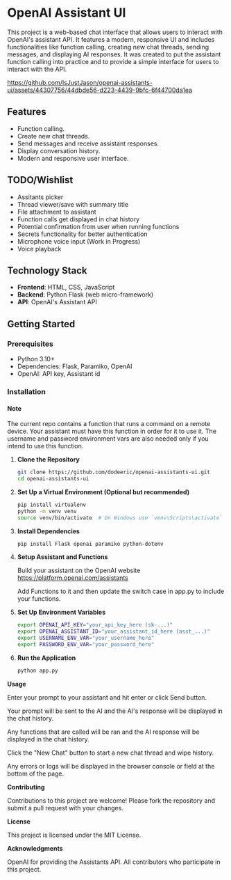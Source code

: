 # OpenAI Assistant UI

This project is a web-based chat interface that allows users to interact with OpenAI's assistant API. It features a modern, responsive UI and includes functionalities like function calling, creating new chat threads, sending messages, and displaying AI responses. It was created to put the assistant function calling into practice and to provide a simple interface for users to interact with the API.

https://github.com/IsJustJason/openai-assistants-ui/assets/44307756/44dbde56-d223-4439-9bfc-6f44700da1ea

## Features

- Function calling.
- Create new chat threads.
- Send messages and receive assistant responses.
- Display conversation history.
- Modern and responsive user interface.

## TODO/Wishlist

- Assitants picker
- Thread viewer/save with summary title
- File attachment to assistant
- Function calls get displayed in chat history
- Potential confirmation from user when running functions
- Secrets functionality for better authentication
- Microphone voice input (Work in Progress)
- Voice playback

## Technology Stack

- **Frontend**: HTML, CSS, JavaScript
- **Backend**: Python Flask (web micro-framework)
- **API**: OpenAI's Assistant API

## Getting Started

### Prerequisites

- Python 3.10+
- Dependencies: Flask, Paramiko, OpenAI
- OpenAI: API key, Assistant id

### Installation

#### Note
   The current repo contains a function that runs a command on a remote device. Your assistant must have this function in order for it to use it. The username and password environment vars are also needed only if you intend to use this function.

1. **Clone the Repository**

   ```bash
   git clone https://github.com/dodeeric/openai-assistants-ui.git
   cd openai-assistants-ui

2. **Set Up a Virtual Environment (Optional but recommended)**

   ```bash
   pip install virtualenv
   python -m venv venv
   source venv/bin/activate  # On Windows use `venv\Scripts\activate`

3. **Install Dependencies**
   ```bash
   pip install Flask openai paramiko python-dotenv

4. **Setup Assistant and Functions**

   Build your assistant on the OpenAI website https://platform.openai.com/assistants

   Add Functions to it and then update the switch case in app.py to include your functions.
   
5. **Set Up Environment Variables**
   ```bash
   export OPENAI_API_KEY="your_api_key_here (sk-...)"
   export OPENAI_ASSISTANT_ID="your_assistant_id_here (asst_...)"
   export USERNAME_ENV_VAR="your_username_here"
   export PASSWORD_ENV_VAR="your_password_here"

6. **Run the Application**
   ```bash
   python app.py

**Usage**
   
   Enter your prompt to your assistant and hit enter or click Send button.
   
   Your prompt will be sent to the AI and the AI's response will be displayed in the chat history.
   
   Any functions that are called will be ran and the AI response will be displayed in the chat history.
   
   Click the "New Chat" button to start a new chat thread and wipe history.
   
   Any errors or logs will be displayed in the browser console or field at the bottom of the page.

**Contributing**

   Contributions to this project are welcome! Please fork the repository and submit a pull request with your changes.

**License**

   This project is licensed under the MIT License.

**Acknowledgments**

   OpenAI for providing the Assistants API.
   All contributors who participate in this project.

